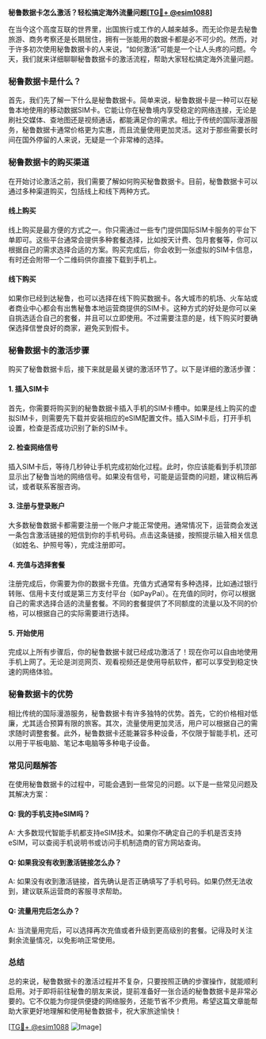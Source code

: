 **秘鲁数据卡怎么激活？轻松搞定海外流量问题[[TG💪+ @esim1088](https://t.me/s/esim1088)]**

在当今这个高度互联的世界里，出国旅行或工作的人越来越多。而无论你是去秘鲁旅游、商务考察还是长期居住，拥有一张能用的数据卡都是必不可少的。然而，对于许多初次使用秘鲁数据卡的人来说，“如何激活”可能是一个让人头疼的问题。今天，我们就来详细聊聊秘鲁数据卡的激活流程，帮助大家轻松搞定海外流量问题。

### 秘鲁数据卡是什么？

首先，我们先了解一下什么是秘鲁数据卡。简单来说，秘鲁数据卡是一种可以在秘鲁本地使用的移动数据SIM卡。它能让你在秘鲁境内享受稳定的网络连接，无论是刷社交媒体、查地图还是视频通话，都能满足你的需求。相比于传统的国际漫游服务，秘鲁数据卡通常价格更为实惠，而且流量使用更加灵活。这对于那些需要长时间在国外停留的人来说，无疑是一个非常棒的选择。

### 秘鲁数据卡的购买渠道

在开始讨论激活之前，我们需要了解如何购买秘鲁数据卡。目前，秘鲁数据卡可以通过多种渠道购买，包括线上和线下两种方式。

#### 线上购买

线上购买是最方便的方式之一。你只需通过一些专门提供国际SIM卡服务的平台下单即可。这些平台通常会提供多种套餐选择，比如按天计费、包月套餐等，你可以根据自己的需求选择合适的方案。购买完成后，你会收到一张虚拟的SIM卡信息，有时还会附带一个二维码供你直接下载到手机上。

#### 线下购买

如果你已经到达秘鲁，也可以选择在线下购买数据卡。各大城市的机场、火车站或者商业中心都会有出售秘鲁本地运营商提供的SIM卡。这种方式的好处是你可以亲自挑选适合自己的套餐，并且可以立即使用。不过需要注意的是，线下购买时要确保选择信誉良好的商家，避免买到假卡。

### 秘鲁数据卡的激活步骤

购买了秘鲁数据卡后，接下来就是最关键的激活环节了。以下是详细的激活步骤：

#### 1. 插入SIM卡

首先，你需要将购买到的秘鲁数据卡插入手机的SIM卡槽中。如果是线上购买的虚拟SIM卡，则需要先下载并安装相应的eSIM配置文件。插入SIM卡后，打开手机设置，检查是否成功识别了新的SIM卡。

#### 2. 检查网络信号

插入SIM卡后，等待几秒钟让手机完成初始化过程。此时，你应该能看到手机顶部显示出了秘鲁当地的网络信号。如果没有信号，可能是运营商的问题，建议稍后再试，或者联系客服咨询。

#### 3. 注册与登录账户

大多数秘鲁数据卡都需要注册一个账户才能正常使用。通常情况下，运营商会发送一条包含激活链接的短信到你的手机号码。点击这条链接，按照提示输入相关信息（如姓名、护照号等），完成注册即可。

#### 4. 充值与选择套餐

注册完成后，你需要为你的数据卡充值。充值方式通常有多种选择，比如通过银行转账、信用卡支付或是第三方支付平台（如PayPal）。在充值的同时，你可以根据自己的需求选择合适的流量套餐。不同的套餐提供了不同额度的流量以及不同的价格，可以根据自己的实际需要进行选择。

#### 5. 开始使用

完成以上所有步骤后，你的秘鲁数据卡就已经成功激活了！现在你可以自由地使用手机上网了。无论是浏览网页、观看视频还是使用导航软件，都可以享受到稳定快速的网络体验。

### 秘鲁数据卡的优势

相比传统的国际漫游服务，秘鲁数据卡有许多独特的优势。首先，它的价格相对低廉，尤其适合预算有限的旅客。其次，流量使用更加灵活，用户可以根据自己的需求随时调整套餐。此外，秘鲁数据卡还能兼容多种设备，不仅限于智能手机，还可以用于平板电脑、笔记本电脑等多种电子设备。

### 常见问题解答

在使用秘鲁数据卡的过程中，可能会遇到一些常见的问题。以下是一些常见问题及其解决方案：

#### Q: 我的手机支持eSIM吗？
A: 大多数现代智能手机都支持eSIM技术。如果你不确定自己的手机是否支持eSIM，可以查阅手机说明书或访问手机制造商的官方网站查询。

#### Q: 如果我没有收到激活链接怎么办？
A: 如果没有收到激活链接，首先确认是否正确填写了手机号码。如果仍然无法收到，建议联系运营商的客服寻求帮助。

#### Q: 流量用完后怎么办？
A: 当流量用完后，可以选择再次充值或者升级到更高级别的套餐。记得及时关注剩余流量情况，以免影响正常使用。

### 总结

总的来说，秘鲁数据卡的激活过程并不复杂，只要按照正确的步骤操作，就能顺利启用。对于即将前往秘鲁的朋友来说，提前准备好一张合适的秘鲁数据卡是非常必要的。它不仅能为你提供便捷的网络服务，还能节省不少费用。希望这篇文章能帮助大家更好地理解和使用秘鲁数据卡，祝大家旅途愉快！

[[TG💪+ @esim1088](https://t.me/s/esim1088) ![Image](https://i.postimg.cc/4NQfJmqS/Snipaste-2025-05-13-00-14-12.png)]